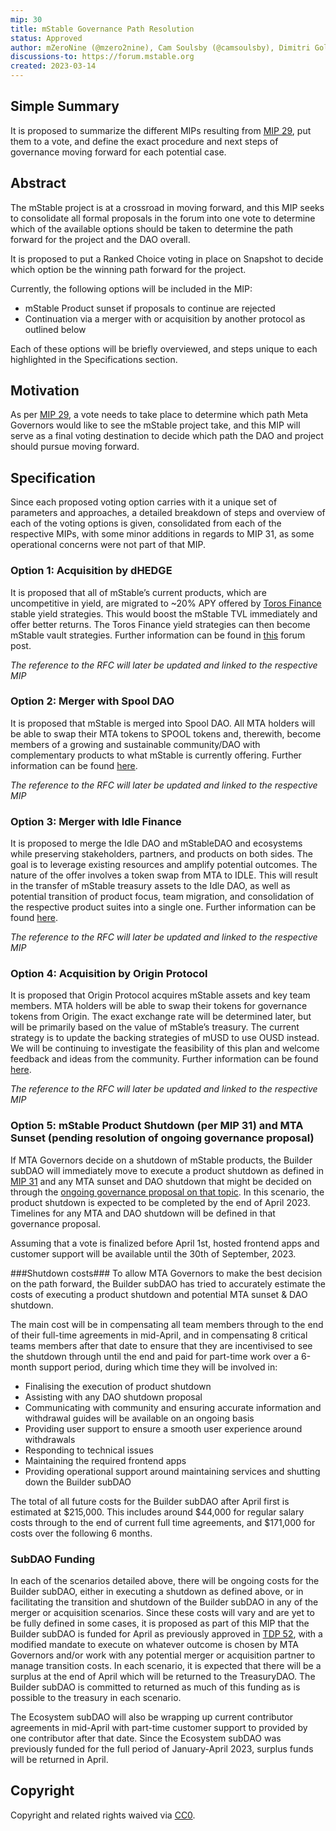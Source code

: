 ```yaml
---
mip: 30
title: mStable Governance Path Resolution
status: Approved
author: mZeroNine (@mzero2nine), Cam Soulsby (@camsoulsby), Dimitri Golecko (@dimsome)
discussions-to: https://forum.mstable.org
created: 2023-03-14
---
```


## Simple Summary

It is proposed to summarize the different MIPs resulting from [MIP 29](./mip-29), put them to a vote, and define the exact procedure and next steps of governance moving forward for each potential case.

## Abstract

The mStable project is at a crossroad in moving forward, and this MIP seeks to consolidate all formal proposals in the forum into one vote to determine which of the available options should be taken to determine the path forward for the project and the DAO overall.

It is proposed to put a Ranked Choice voting in place on Snapshot to decide which option be the winning path forward for the project.

Currently, the following options will be included in the MIP:

- mStable Product sunset if proposals to continue are rejected
- Continuation via a merger with or acquisition by another protocol as outlined below

Each of these options will be briefly overviewed, and steps unique to each highlighted in the Specifications section.

## Motivation

As per [MIP 29](./mip-29), a vote needs to take place to determine which path Meta Governors would like to see the mStable project take, and this MIP will serve as a final voting destination to decide which path the DAO and project should pursue moving forward.

## Specification

Since each proposed voting option carries with it a unique set of parameters and approaches, a detailed breakdown of steps and overview of each of the voting options is given, consolidated from each of the respective MIPs, with some minor additions in regards to MIP 31, as some operational concerns were not part of that MIP.

### Option 1: Acquisition by dHEDGE

It is proposed that all of mStable’s current products, which are uncompetitive in yield, are migrated to ~20% APY offered by [Toros Finance](https://toros.finance/) stable yield strategies. This would boost the mStable TVL immediately and offer better returns. The Toros Finance yield strategies can then become mStable vault strategies. Further information can be found in [this](https://forum.mstable.org/t/rfc-dhedge-acquisition-of-mstable/1002) forum post.

_The reference to the RFC will later be updated and linked to the respective MIP_

### Option 2: Merger with Spool DAO

It is proposed that mStable is merged into Spool DAO. All MTA holders will be able to swap their MTA tokens to SPOOL tokens and, therewith, become members of a growing and sustainable community/DAO with complementary products to what mStable is currently offering. Further information can be found [here](https://forum.mstable.org/t/rfc-mstable-merge-into-spool-dao/1005).

_The reference to the RFC will later be updated and linked to the respective MIP_

### Option 3: Merger with Idle Finance

It is proposed to merge the Idle DAO and mStableDAO and ecosystems while preserving stakeholders, partners, and products on both sides. The goal is to leverage existing resources and amplify potential outcomes. The nature of the offer involves a token swap from MTA to IDLE. This will result in the transfer of mStable treasury assets to the Idle DAO, as well as potential transition of product focus, team migration, and consolidation of the respective product suites into a single one. Further information can be found [here](https://forum.mstable.org/t/rfc-idle-mstable-merge/1006).

_The reference to the RFC will later be updated and linked to the respective MIP_

### Option 4: Acquisition by Origin Protocol

It is proposed that Origin Protocol acquires mStable assets and key team members. MTA holders will be able to swap their tokens for governance tokens from Origin. The exact exchange rate will be determined later, but will be primarily based on the value of mStable’s treasury. The current strategy is to update the backing strategies of mUSD to use OUSD instead. We will be continuing to investigate the feasibility of this plan and welcome feedback and ideas from the community. Further information can be found [here](https://forum.mstable.org/t/rfc-origin-acquisition-of-mstable/1008).

_The reference to the RFC will later be updated and linked to the respective MIP_

### Option 5: mStable Product Shutdown (per MIP 31) and MTA Sunset (pending resolution of ongoing governance proposal)

If MTA Governors decide on a shutdown of mStable products, the Builder subDAO will immediately move to execute a product shutdown as defined in [MIP 31](https://mips.mstable.org/MIPS/mip-31.html) and any MTA sunset and DAO shutdown that might be decided on through the [ongoing governance proposal on that topic](https://forum.mstable.org/t/rfc-future-of-mstable-treasury-assets/999/9). In this scenario, the product shutdown is expected to be completed by the end of April 2023. Timelines for any MTA and DAO shutdown will be defined in that governance proposal.

Assuming that a vote is finalized before April 1st, hosted frontend apps and customer support will be available until the 30th of September, 2023.

###Shutdown costs###
To allow MTA Governors to make the best decision on the path forward, the Builder subDAO has tried to accurately estimate the costs of executing a product shutdown and potential MTA sunset & DAO shutdown.

The main cost will be in compensating all team members through to the end of their full-time agreements in mid-April, and in compensating 8 critical teams members after that date to ensure that they are incentivised to see the shutdown through until the end and paid for part-time work over a 6-month support period, during which time they will be involved in:

- Finalising the execution of product shutdown
- Assisting with any DAO shutdown proposal
- Communicating with community and ensuring accurate information and withdrawal guides will be available on an ongoing basis
- Providing user support to ensure a smooth user experience around withdrawals
- Responding to technical issues
- Maintaining the required frontend apps
- Providing operational support around maintaining services and shutting down the Builder subDAO

The total of all future costs for the Builder subDAO after April first is estimated at $215,000. This includes around $44,000 for regular salary costs through to the end of current full time agreements, and $171,000 for costs over the following 6 months.

### SubDAO Funding

In each of the scenarios detailed above, there will be ongoing costs for the Builder subDAO, either in executing a shutdown as defined above, or in facilitating the transition and shutdown of the Builder subDAO in any of the merger or acquisition scenarios. Since these costs will vary and are yet to be fully defined in some cases, it is proposed as part of this MIP that the Builder subDAO is funded for April as previously approved in [TDP 52](https://mips.mstable.org/TDP/tdp-52.html), with a modified mandate to execute on whatever outcome is chosen by MTA Governors and/or work with any potential merger or acquisition partner to manage transition costs. In each scenario, it is expected that there will be a surplus at the end of April which will be returned to the TreasuryDAO. The Builder subDAO is committed to returned as much of this funding as is possible to the treasury in each scenario.

The Ecosystem subDAO will also be wrapping up current contributor agreements in mid-April with part-time customer support to provided by one contributor after that date. Since the Ecosystem subDAO was previously funded for the full period of January-April 2023, surplus funds will be returned in April.

## Copyright

Copyright and related rights waived via [CC0](https://creativecommons.org/publicdomain/zero/1.0/).
